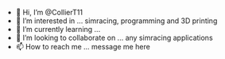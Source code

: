 - 👋 Hi, I’m @CollierT11
- 👀 I’m interested in ... simracing, programming and 3D printing
- 🌱 I’m currently learning ...
- 💞️ I’m looking to collaborate on ... any simracing applications
- 📫 How to reach me ... message me here

<!---
CollierT11/CollierT11 is a ✨ special ✨ repository because its `README.md` (this file) appears on your GitHub profile.
You can click the Preview link to take a look at your changes.
--->
